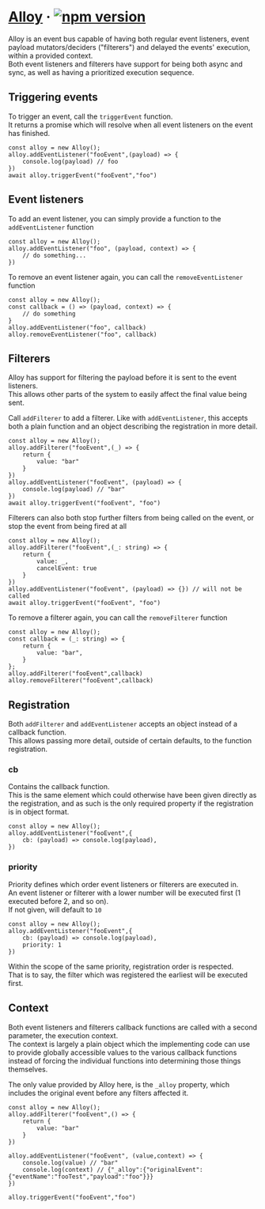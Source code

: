 # [Alloy](https://github.com/zethika/alloy) &middot; [![npm version](https://img.shields.io/npm/v/@zethika/alloy.svg?style=flat)](https://www.npmjs.com/package/@zethika/alloy) 

Alloy is an event bus capable of having both regular event listeners, event payload mutators/deciders ("filterers") and delayed the events' execution, within a provided context.  
Both event listeners and filterers have support for being both async and sync, as well as having a prioritized execution sequence.

## Triggering events
To trigger an event, call the `triggerEvent` function.  
It returns a promise which will resolve when all event listeners on the event has finished.

    const alloy = new Alloy();
    alloy.addEventListener("fooEvent",(payload) => {
        console.log(payload) // foo
    })
    await alloy.triggerEvent("fooEvent","foo")


## Event listeners
To add an event listener, you can simply provide a function to the `addEventListener` function

    const alloy = new Alloy();
    alloy.addEventListener("foo", (payload, context) => {
        // do something...
    })

To remove an event listener again, you can call the `removeEventListener` function

    const alloy = new Alloy();
    const callback = () => (payload, context) => {
        // do something
    }
    alloy.addEventListener("foo", callback)
    alloy.removeEventListener("foo", callback)

## Filterers
Alloy has support for filtering the payload before it is sent to the event listeners.  
This allows other parts of the system to easily affect the final value being sent.

Call `addFilterer` to add a filterer. Like with `addEventListener`, this accepts both a plain function and an object describing the registration in more detail.

    const alloy = new Alloy();
    alloy.addFilterer("fooEvent",(_) => {
        return {
            value: "bar"
        }
    })
    alloy.addEventListener("fooEvent", (payload) => {
        console.log(payload) // "bar"
    })
    await alloy.triggerEvent("fooEvent", "foo")

Filterers can also both stop further filters from being called on the event, or stop the event from being fired at all

    const alloy = new Alloy();
    alloy.addFilterer("fooEvent",(_: string) => {
        return {
            value: _,
            cancelEvent: true
        }
    })
    alloy.addEventListener("fooEvent", (payload) => {}) // will not be called
    await alloy.triggerEvent("fooEvent", "foo")

To remove a filterer again, you can call the `removeFilterer` function

    const alloy = new Alloy();
    const callback = (_: string) => {
        return {
            value: "bar",
        }
    };
    alloy.addFilterer("fooEvent",callback)
    alloy.removeFilterer("fooEvent",callback)


## Registration
Both `addFilterer` and `addEventListener` accepts an object instead of a callback function.  
This allows passing more detail, outside of certain defaults, to the function registration.

### cb
Contains the callback function.  
This is the same element which could otherwise have been given directly as the registration, and as such is the only required property if the registration is in object format.

    const alloy = new Alloy();
    alloy.addEventListener("fooEvent",{
        cb: (payload) => console.log(payload),
    })

### priority
Priority defines which order event listeners or filterers are executed in.  
An event listener or filterer with a lower number will be executed first (1 executed before 2, and so on).  
If not given, will default to `10`

    const alloy = new Alloy();
    alloy.addEventListener("fooEvent",{
        cb: (payload) => console.log(payload),
        priority: 1
    })

Within the scope of the same priority, registration order is respected.  
That is to say, the filter which was registered the earliest will be executed first.

## Context
Both event listeners and filterers callback functions are called with a second parameter, the execution context.  
The context is largely a plain object which the implementing code can use to provide globally accessible values to the various callback functions instead of forcing the individual functions into determining those things themselves.

The only value provided by Alloy here, is the `_alloy` property, which includes the original event before any filters affected it.

    const alloy = new Alloy();
    alloy.addFilterer("fooEvent",() => {
        return {
            value: "bar"
        }
    })

    alloy.addEventListener("fooEvent", (value,context) => {
        console.log(value) // "bar"
        console.log(context) // {"_alloy":{"originalEvent":{"eventName":"fooTest","payload":"foo"}}}
    })

    alloy.triggerEvent("fooEvent","foo")
